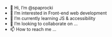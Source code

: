 - 👋 Hi, I’m @spaprocki
- 👀 I’m interested in Front-end web development
- 🌱 I’m currently learning JS & accessibility
- 💞️ I’m looking to collaborate on ...
- 📫 How to reach me ...

<!---
spaprocki/spaprocki is a ✨ special ✨ repository because its `README.md` (this file) appears on your GitHub profile.
You can click the Preview link to take a look at your changes.
--->
